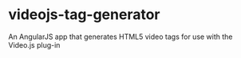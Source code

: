 # videojs-tag-generator
An AngularJS app that generates HTML5 video tags for use with the Video.js plug-in
